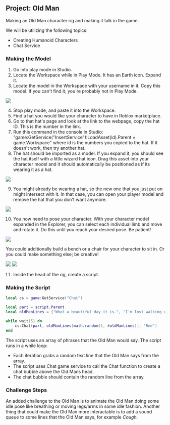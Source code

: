 ## Project: Old Man

Making an Old Man character rig and making it talk in the game.

We will be utilizing the following topics:

  - Creating Humanoid Characters
  - Chat Service

### Making the Model

1. Go into play mode in Studio.
2. Locate the Workspace while in Play Mode. It has an Earth icon. Expand it.
3. Locate the model in the Workspace with your username in it. Copy this model. If you can't find it, you're probably not in Play Mode.

![](https://storage.googleapis.com/cm-image-repository.appspot.com/roblox_3/Module%2001%20NPCs/Old%20Man/36d69934-5398-4fc0-8b5c-4c5693094b0d.png)

4. Stop play mode, and paste it into the Workspace.
5. Find a hat you would like your character to have in Roblox marketplace.
6. Go to that hat's page and look at the link to the webpage, copy the hat ID. This is the number in the link.
7. Run this command in the console in Studio: "game:GetService("InsertService"):LoadAsset(id).Parent = game.Workspace" where id is the numbers you copied to the hat. If it doesn't work, then try another hat.
8. The hat should be imported as a model. If you expand it, you should see the hat itself with a little wizard hat icon. Drag this asset into your character model and it should automatically be positioned as if its wearing it as a hat.

![](https://storage.googleapis.com/cm-image-repository.appspot.com/roblox_3/Module%2001%20NPCs/Old%20Man/250654e3-a3d2-4b70-8ab3-50946129d381.png)

9. You might already be wearing a hat, so the new one that you just put on might intersect with it. In that case, you can open your player model and remove the hat that you don't want anymore.

![](https://storage.googleapis.com/cm-image-repository.appspot.com/roblox_3/Module%2001%20NPCs/Old%20Man/51aec18f-38f6-4456-823b-876c2cbf16cc.png)

10. You now need to pose your character. With your character model expanded in the Explorer, you can select each individual limb and move and rotate it. Do this until you reach your desired pose. Be patient!

![](https://storage.googleapis.com/cm-image-repository.appspot.com/roblox_3/Module%2001%20NPCs/Old%20Man/ceff3fdb-788f-4ad6-bc6f-dcbad21ac529.png)

You could additionally build a bench or a chair for your character to sit in. Or you could make something else; be creative!

![](https://storage.googleapis.com/cm-image-repository.appspot.com/roblox_3/Module%2001%20NPCs/Old%20Man/2f9d57e0-1d04-4e0b-aac8-16d5eb5633ec.png)
![](https://storage.googleapis.com/cm-image-repository.appspot.com/roblox_3/Module%2001%20NPCs/Old%20Man/883d0f15-d6bf-40b9-ae2b-89b7591334b6.png)

11. Inside the head of the rig, create a script.

### Making the Script
```lua
local cs = game:GetService("Chat")

local part = script.Parent
local oldManLines = {"What a beautiful day it is.", "I'm lost walking on the freeway.", "I can't hear you speak up!", "Achoo!", "Good morning!"}

while wait(5) do
	cs:Chat(part, oldManLines[math.random(1, #oldManLines)], "Red")
end
```
The script uses an array of phrases that the Old Man would say.
The script runs in a while loop:
- Each iteration grabs a random text line that the Old Man says from the array.
- The script uses Chat game service to call the Chat function to create a chat bubble above the Old Mans head.
- The chat bubble should contain the random line from the array.

### Challenge Steps

An added challenge to the Old Man is to animate the Old Man doing some idle pose like breathing or moving legs/arms in some idle fashion.
Another thing that could make the Old Man more interactable is to add a sound queue to some lines that the Old Man says, for example *Cough*.